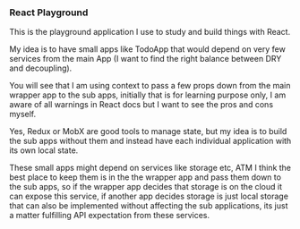### React Playground

This is the playground application I use to study and build things with React.

My idea is to have small apps like TodoApp that would depend on very few services from the main App (I want to find the right balance between DRY and decoupling).

You will see that I am using context to pass a few props down from the main wrapper app to the sub apps, initially that is for learning purpose only, I am aware of all warnings in React docs but I want to see the pros and cons myself.

Yes, Redux or MobX are good tools to manage state, but my idea is to build the sub apps without them and instead have each individual application with its own local state.

These small apps might depend on services like storage etc, ATM I think the best place to keep them is in the the wrapper app and pass them down to the sub apps, so if the wrapper app decides that storage is on the cloud it can expose this service, if another app decides storage is just local storage that can also be implemented without affecting the sub applications, its just a matter fulfilling API expectation from these services.
